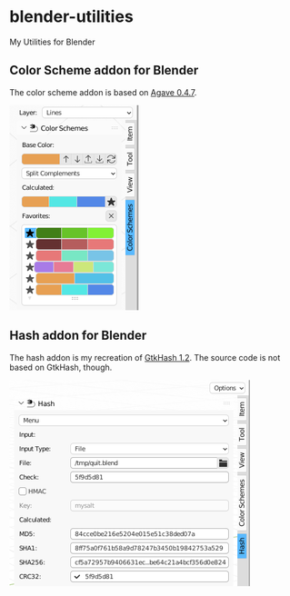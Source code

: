 # blender-utilities
My Utilities for Blender

## Color Scheme addon for Blender
The color scheme addon is based on [Agave 0.4.7](https://web.archive.org/web/20170327063642/http://home.gna.org/colorscheme/).

![Screenshot of Color Scheme addon](screenshot_color_scheme.png)

## Hash addon for Blender
The hash addon is my recreation of [GtkHash 1.2](https://github.com/tristanheaven/gtkhash). The source code is not based on GtkHash, though.

![Screenshot of Hash addon](screenshot_hash.png)

